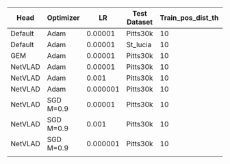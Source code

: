 | Head    | Optimizer | LR       | Test Dataset | Train_pos_dist_th | Val_pos_dist_th | Augmentation | img_size | R@5_val | R@5_test | Run  |
|---------|-----------|----------|----------|-------------------|-----------------|--------------|----------|---------|----------|------|
| Default | Adam      | 0.00001  | Pitts30k | 10                | 25              | /            | /        | 81.7    | 81.5     | done |
| Default | Adam      | 0.00001  | St_lucia | 10                | 25              | /            | /        | 81.7    | 48.0     | done |
| GEM     | Adam      | 0.00001  | Pitts30k | 10                | 25              | /            | /        | 89.9    | 89.1     | done |
| NetVLAD | Adam      | 0.00001  | Pitts30k | 10                | 25              | /            | /        |         |          |      |
| NetVLAD | Adam      | 0.001    | Pitts30k | 10                | 25              | /            | /        |         |          |      |
| NetVLAD | Adam      | 0.000001 | Pitts30k | 10                | 25              | /            | /        |         |          |      |
| NetVLAD | SGD M=0.9 | 0.00001  | Pitts30k | 10                | 25              | /            | /        |         |          |      |
| NetVLAD | SGD M=0.9 | 0.001    | Pitts30k | 10                | 25              | /            | /        |         |          | Aless|
| NetVLAD | SGD M=0.9 | 0.000001 | Pitts30k | 10                | 25              | /            | /        |         |          |      |
|         |           |          |          |                   |                 |              |          |         |          |      |

